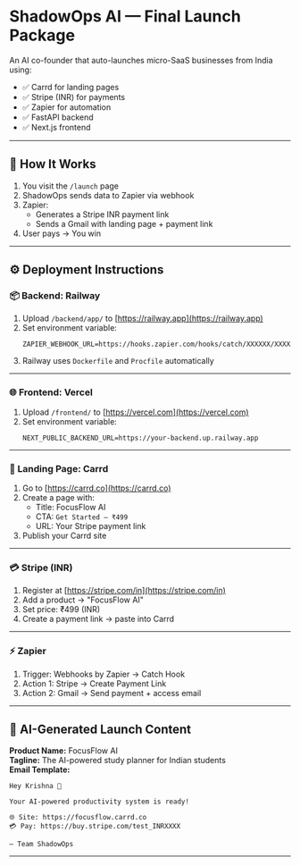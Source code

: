 
# ShadowOps AI — Final Launch Package

An AI co-founder that auto-launches micro-SaaS businesses from India using:

- ✅ Carrd for landing pages
- ✅ Stripe (INR) for payments
- ✅ Zapier for automation
- ✅ FastAPI backend
- ✅ Next.js frontend

---

## 🧠 How It Works

1. You visit the `/launch` page
2. ShadowOps sends data to Zapier via webhook
3. Zapier:
   - Generates a Stripe INR payment link
   - Sends a Gmail with landing page + payment link
4. User pays → You win

---

## ⚙️ Deployment Instructions

### 📦 Backend: Railway
1. Upload `/backend/app/` to [https://railway.app](https://railway.app)
2. Set environment variable:
   ```
   ZAPIER_WEBHOOK_URL=https://hooks.zapier.com/hooks/catch/XXXXXX/XXXXXX
   ```
3. Railway uses `Dockerfile` and `Procfile` automatically

---

### 🌐 Frontend: Vercel
1. Upload `/frontend/` to [https://vercel.com](https://vercel.com)
2. Set environment variable:
   ```
   NEXT_PUBLIC_BACKEND_URL=https://your-backend.up.railway.app
   ```

---

### 🧱 Landing Page: Carrd
1. Go to [https://carrd.co](https://carrd.co)
2. Create a page with:
   - Title: FocusFlow AI
   - CTA: `Get Started – ₹499`
   - URL: Your Stripe payment link
3. Publish your Carrd site

---

### 💳 Stripe (INR)
1. Register at [https://stripe.com/in](https://stripe.com/in)
2. Add a product → "FocusFlow AI"
3. Set price: ₹499 (INR)
4. Create a payment link → paste into Carrd

---

### ⚡ Zapier
1. Trigger: Webhooks by Zapier → Catch Hook
2. Action 1: Stripe → Create Payment Link
3. Action 2: Gmail → Send payment + access email

---

## 🧠 AI-Generated Launch Content

**Product Name:** FocusFlow AI  
**Tagline:** The AI-powered study planner for Indian students  
**Email Template:**  
```
Hey Krishna 👋

Your AI-powered productivity system is ready!

🌐 Site: https://focusflow.carrd.co  
💳 Pay: https://buy.stripe.com/test_INRXXXX

– Team ShadowOps
```

--- 
